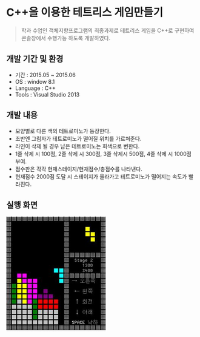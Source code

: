 C++을 이용한 테트리스 게임만들기
============
>학과 수업인 객체지향프로그램의 최종과제로 테트리스 게임을 C++로 구현하여 콘솔창에서 수행가능 하도록 개발하였다.

개발 기간 및 환경
-------------
* 기간 : 2015.05 ~ 2015.06
* OS : window 8.1
* Language : C++
* Tools : Visual Studio 2013

개발 내용
-------------
* 모양별로 다른 색의 테트로미노가 등장한다.
* 초반엔 그림자가 테트로미노가 떨어질 위치를 가르쳐준다.
* 라인이 삭제 될 경우 남은 테트로미노는 회색으로 변한다.
* 1줄 삭제 시 100점, 2줄 삭제 시 300점, 3줄 삭제시 500점, 4줄 삭제 시 1000점 부여.
* 점수판은 각각 현재스테이지/현재점수/총점수를 나타낸다.
* 현재점수 2000점 도달 시 스테이지가 올라가고 테트로미노가 떨어지는 속도가 빨라진다.

실행 화면
-------------
![실행 화면](./img.jpg)